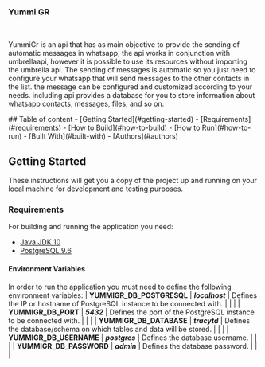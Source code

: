 <h3>Yummi GR </h3>
<br>
<p>
  YummiGr is an api that has as main objective to provide the sending of automatic messages in whatsapp, the api works in conjunction with umbrellaapi, however it is possible to use its resources without importing the umbrella api. The sending of messages is automatic so you just need to configure your whatsapp that will send messages to the other contacts in the list. the message can be configured and customized according to your needs. including api provides a database for you to store information about whatsapp contacts, messages, files, and so on.
</p>
## Table of content
- [Getting Started](#getting-started)
- [Requirements](#requirements)
- [How to Build](#how-to-build)
- [How to Run](#how-to-run)
- [Built With](#built-with)
- [Authors](#authors)

## Getting Started

These instructions will get you a copy of the project up and running on your local machine for development and testing purposes.

### Requirements

For building and running the application you need:

- [Java JDK 10](http://www.oracle.com/technetwork/java/javase/downloads/jdk10-downloads-4416644.html)
- [PostgreSQL 9.6](https://www.enterprisedb.com/downloads/postgres-postgresql-downloads)

#### Environment Variables

In order to run the application you must need to define the following environment variables:
| **YUMMIGR_DB_POSTGRESQL**       | ***localhost***     | Defines the IP or hostname of PostgreSQL instance to be connected with.                                                                                                      |   |   |
| **YUMMIGR_DB_PORT**        | ***5432***          | Defines the port of the PostgreSQL instance to be connected with.                                                                                                            |   |   |
| **YUMMIGR_DB_DATABASE**    | ***tracytd***      | Defines the database/schema on which tables and data will be stored.                                                                                                    |   |   |
| **YUMMIGR_DB_USERNAME**    | ***postgres***         | Defines the database username.                                                                                                                                          |   |   |
| **YUMMIGR_DB_PASSWORD**    | ***admin***         | Defines the database password.                                                                                                                                          |   |   |
